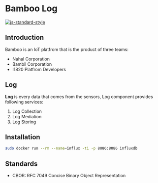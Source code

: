 # Bamboo Log
[![js-standard-style](https://cdn.rawgit.com/feross/standard/master/badge.svg)](http://standardjs.com)


## Introduction
Bamboo is an IoT platfrom that is the product of three teams:

* Nahal Corporation
* Bambil Corporation
* I1820 Platfrom Developers


## Log
**Log** is every data that comes from the sensors, Log component provides following services:

1. Log Collection
2. Log Mediation
3. Log Storing

## Installation
```sh
sudo docker run --rm --name=influx -ti -p 8086:8086 influxdb
```

## Standards
* CBOR: RFC 7049 Concise Binary Object Representation

